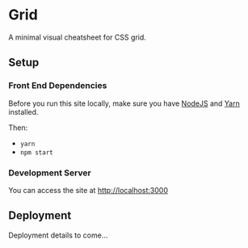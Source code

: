 # Grid

A minimal visual cheatsheet for CSS grid.

## Setup

### Front End Dependencies

Before you run this site locally, make sure you have [NodeJS](http://nodejs.org) and [Yarn](https://yarnpkg.com/en/docs/install) installed.

Then:

* `yarn` 
* `npm start`

### Development Server

You can access the site at [http://localhost:3000](http://localhost:3000)

## Deployment

Deployment details to come…
